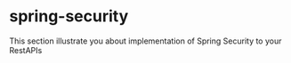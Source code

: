 # spring-security
This section illustrate you about implementation of Spring Security to your RestAPIs
